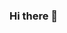 ### Hi there 👋

<!--
**furkanaydgn/furkanaydgn** is a ✨ _special_ ✨ repository because its `README.md` (this file) appears on your GitHub profile.

<img align='right' src="https://github-readme-stats.vercel.app/api?username=furkanaydgn&show_icons=true">

<h1>Hello  👋</h1>

![](https://komarev.com/ghpvc/?username=furkanaydgn)

[![Twitter Badge](https://img.shields.io/badge/twitter-%231DA1F2.svg?&style=for-the-badge&logo=twitter&logoColor=white)](https://www.twitter.com/furkanaydoan1)
[![Linkedin Badge](https://img.shields.io/badge/linkedin-%230077B5.svg?&style=for-the-badge&logo=linkedin&logoColor=white)](https://www.linkedin.com/in/furkanaydogan/)
[![Mail Badge](https://img.shields.io/badge/furkanaydogance@gmail.com-c14438?style=for-the-badge&logo=Gmail&logoColor=white&link=mailto:furkanaydogance@gmail.com)](mailto:furkanaydogance@gmail.com)


<br>
